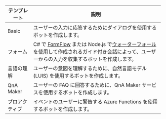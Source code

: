 |        テンプレート        |                                                                                                         説明                                                                                                         |
|------------------------|-----------------------------------------------------------------------------------------------------------------------------------------------------------------------------------------------------------------------------|
|         Basic          |                                                                                  ユーザーの入力に応答するためにダイアログを使用するボットを作成します。                                                                                  |
|          フォーム          | C# で [FormFlow](~/dotnet/bot-builder-dotnet-formflow.md) または Node.js で[ウォーターフォール](~/nodejs/bot-builder-nodejs-prompts.md)を使用して作成されるガイド付き会話によって、ユーザーからの入力を収集するボットを作成します。 |
| 言語の理解 |                                                                      ユーザーの意図を理解するために、自然言語モデル (LUIS) を使用するボットを作成します。                                                                      |
|       QnA Maker        |                                                                            ユーザーの FAQ に回答するために、QnA Maker サービスを使用するボットを作成します。                                                                             |
|       プロアクティブ        |                                                                              イベントのユーザーに警告する Azure Functions を使用するボットを作成します。                                                                              |


